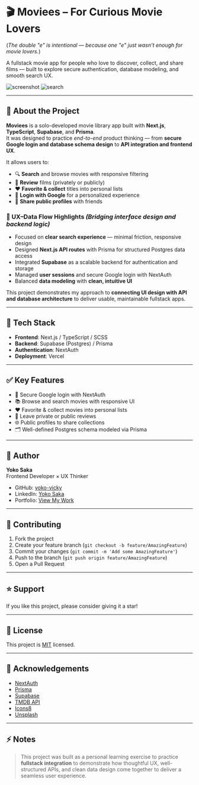 # 🎬 Moviees – For Curious Movie Lovers
(*The double "e" is intentional — because one "e" just wasn’t enough for movie lovers.*)

A fullstack movie app for people who love to discover, collect, and share films — built to explore secure authentication, database modeling, and smooth search UX.

![screenshot](./screenshot.png)
![search](./moviees-search.gif)

---

## 🌟 About the Project

**Moviees** is a solo-developed movie library app built with **Next.js**, **TypeScript**, **Supabase**, and **Prisma**.  
It was designed to practice *end-to-end* product thinking — from **secure Google login and database schema design** to **API integration and frontend UX**.

It allows users to:

- 🔍 **Search** and browse movies with responsive filtering  
- 💬 **Review** films (privately or publicly)  
- ❤️ **Favorite & collect** titles into personal lists  
- 🔐 **Login with Google** for a personalized experience  
- 📣 **Share public profiles** with friends

### 🧠 UX–Data Flow Highlights *(Bridging interface design and backend logic)*

- Focused on **clear search experience** — minimal friction, responsive design
- Designed **Next.js API routes** with Prisma for structured Postgres data access
- Integrated **Supabase** as a scalable backend for authentication and storage
- Managed **user sessions** and secure Google login with NextAuth
- Balanced **data modeling** with **clean, intuitive UI**

This project demonstrates my approach to **connecting UI design with API and database architecture** to deliver usable, maintainable fullstack apps.

---

## 🚀 Tech Stack

- **Frontend**: Next.js / TypeScript / SCSS  
- **Backend**: Supabase (Postgres) / Prisma  
- **Authentication**: NextAuth  
- **Deployment**: Vercel

---

## ✅ Key Features

- 🔐 Secure Google login with NextAuth
- 📚 Browse and search movies with responsive UI
- ❤️ Favorite & collect movies into personal lists
- 💬 Leave private or public reviews
- 🌐 Public profiles to share collections
- 🗂 Well-defined Postgres schema modeled via Prisma

---

## 👤 Author

**Yoko Saka**  
Frontend Developer × UX Thinker

- GitHub: [yoko-vicky](https://github.com/yoko-vicky)
- LinkedIn: [Yoko Saka](https://www.linkedin.com/in/yoko-vicky/)
- Portfolio: [View My Work](https://www.yokoworks.dev/)

---

## 🤝 Contributing

1. Fork the project  
2. Create your feature branch (`git checkout -b feature/AmazingFeature`)  
3. Commit your changes (`git commit -m 'Add some AmazingFeature'`)  
4. Push to the branch (`git push origin feature/AmazingFeature`)  
5. Open a Pull Request

---

## ⭐️ Support

If you like this project, please consider giving it a star!

---

## 📝 License

This project is [MIT](./LICENSE) licensed.

---

## 🙏 Acknowledgements

- [NextAuth](https://next-auth.js.org/)
- [Prisma](https://www.prisma.io/)
- [Supabase](https://supabase.com/)
- [TMDB API](https://www.themoviedb.org/documentation/api)
- [Icons8](https://icons8.com/)
- [Unsplash](https://unsplash.com/)

---

## ⚡️ Notes

> This project was built as a personal learning exercise to practice **fullstack integration** to demonstrate how thoughtful UX, well-structured APIs, and clean data design come together to deliver a seamless user experience.
